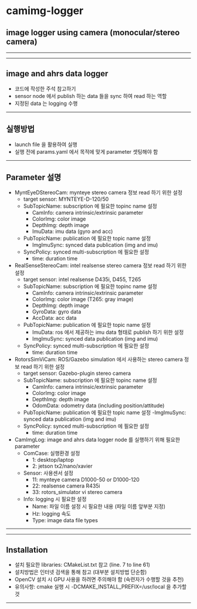 # camimg-logger
## image logger using camera (monocular/stereo camera)
------
------
## image and ahrs data logger
- 코드에 작성한 주석 참고하기
- sensor node 에서 publish 하는 data 들을 sync 하여 read 하는 역할
- 지정된 data 는 logging 수행
------
## 실행방법
- launch file 을 활용하여 실행
- 실행 전에 params.yaml 에서 목적에 맞게 parameter 셋팅해야 함
------
## Parameter 설명
- MyntEyeDStereoCam: mynteye stereo camera 정보 read 하기 위한 설정
  - target sensor: MYNTEYE-D-120/50
  - SubTopicName: subscription 에 필요한 topinc name 설정
    - CamInfo: camera intrinsic/extrinsic parameter 
    - ColorImg: color image
    - DepthImg: depth image
    - ImuData: imu data (gyro and acc)
  - PubTopicName: publication 에 필요한 topic name 설정
    - ImgImuSync: synced data publication (img and imu)
  - SyncPolicy: synced multi-subscription 에 필요한 설정
    - time: duration time
- RealSenseStereoCam: intel realsense stereo camera 정보 read 하기 위한 설정
  - target sensor: intel realsense D435i, D455, T265
  - SubTopicName: subscription 에 필요한 topinc name 설정
    - CamInfo: camera intrinsic/extrinsic parameter 
    - ColorImg: color image  (T265: gray image)
    - DepthImg: depth image
    - GyroData: gyro data
    - AccData: acc data
  - PubTopicName: publication 에 필요한 topic name 설정
    - ImuData: ros 에서 제공하는 imu data 형태로 publish 하기 위한 설정
    - ImgImuSync: synced data publication (img and imu)
  - SyncPolicy: synced multi-subscription 에 필요한 설정
    - time: duration time
- RotorsSimViCam: ROS/Gazebo simulation 에서 사용하는 stereo camera 정보 read 하기 위한 설정
  - target sensor: Gazebo-plugin stereo camera
  - SubTopicName: subscription 에 필요한 topinc name 설정
    - CamInfo: camera intrinsic/extrinsic parameter 
    - ColorImg: color image
    - DepthImg: depth image
    - OdomData: odometry data (including position/attitude)
  - PubTopicName: publication 에 필요한 topic name 설정
    -ImgImuSync: synced data publication (img and imu)
  - SyncPolicy: synced multi-subscription 에 필요한 설정
    - time: duration time
- CamImgLog: image and ahrs data logger node 를 실행하기 위해 필요한 parameter
  - ComCase: 실행환경 설정
    - 1: desktop/laptop
    - 2: jetson tx2/nano/xavier
  - Sensor: 사용센서 설정
    - 11: mynteye camera D1000-50 or D1000-120
    - 22: realsense camera R435i
    - 33: rotors_simulator vi stereo camera
  - Info: logging 시 필요한 설정
    - Name: 파일 이름 설정 시 필요한 내용 (파일 이름 앞부분 지정)
    - Hz: logging 속도
    - Type: image data file types
------
------
## Installation
- 설치 필요한 libraries: CMakeList.txt 참고 (line. 7 to line 61)
- 설치방법은 인터넷 검색을 통해 참고 (대부분 설치방법 단순함)
- OpenCV 설치 시 GPU 사용을 하려면 주의해야 함 (숙련자가 수행할 것을 추천)
- 유의사항: cmake 실행 시 -DCMAKE_INSTALL_PREFIX=/usr/local 을 추가할 것
------    
